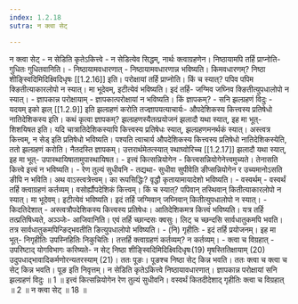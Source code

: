 ```yaml
---
index: 1.2.18
sutra: न क्त्वा सेट्

---
```

 न क्त्वा सेट् - न सेडिति कृतेऽकित्त्वे - न सेडित्येव सिद्धम्, नार्थः क्त्वाग्रहणेन। निष्ठायामपि तर्हि प्राप्नोति- गुधितः गुधितवानिति। - निष्ठायामवधारणात् - निष्ठायामवधारणान्न भविष्यति। किमवधारणम्? निष्ठा शीङ्स्विदिमिदिक्ष्विदिधृषः [[1.2.16]] इति। परोक्षायां तर्हि प्राप्नोति। किं च स्यात्? पपिव पपिम क्ङितीत्याकारलोपो न स्यात्। मा भूदेवम्, इटीत्येवं भविष्यति। इदं तर्हि- जग्मिव जघ्निव क्ङितीत्युपधालोपो न स्यात्। - ज्ञापकान्न परोक्षायाम् - ज्ञापकात्परोक्षायां न भविष्यति। किं ज्ञापकम्? - सनि झल्ग्रहणं विदुः - यदयम् इको झल् [[1.2.9]] इति झल्ग्रहणं करोति तज्ज्ञापयत्याचार्यः- औपदेशिकस्य कित्त्वस्य प्रतिषेधो नातिदेशिकस्य इति। कथं कृत्वा ज्ञापकम्? झल्ग्रहणस्यैतत्प्रयोजनं झलादौ यथा स्यात्, इह मा भूत्- शिशयिषत इति। यदि चात्रातिदेशिकस्यापि कित्त्वस्य प्रतिषेधः स्यात्, झल्ग्रहणमनर्थकं स्यात्। अस्त्वत्र कित्त्वम्, न सेड् इति प्रतिषेधो भविष्यति। पश्यति त्वाचार्य औपदेशिकस्य कित्त्वस्य प्रतिषेधो नातिदेशिकस्येति, ततो झल्ग्रहणं करोति। नैतदस्ति ज्ञापकम्। उत्तरार्थमेतत्स्यात् स्थाघ्वोरिच्च [[1.2.17]] झलादौ यथा स्यात्, इह मा भूत्- उपास्थायिषातामुपास्थायिषत। - इत्त्वं कित्सन्नियोगेन - कित्त्वसन्नियोगेनेत्त्वमुच्यते। तेनासति कित्त्वे इत्त्वं न भविष्यति। - रेण तुल्यं सुधीवनि - तद्यथा- सुधीवा सुपीवेति ङीप्सन्नियोगेन र उच्यमानोऽसति ङीपि न भविति। अथ वाऽस्त्वत्रेत्त्वम्। का रूपसिद्धिः? वृद्धौ कृतायामायादेशो भविष्यति। - वस्वर्थम् - वस्वर्थं तर्हि क्त्वाग्रहणं कर्तव्यम्। वसोर्ह्यौपदेशिकं कित्त्वम्। किं च स्यात्? पपिवान् तस्थिवान् कितीत्याकारलोपो न स्यात्। मा भूदेवम्। इटीत्येवं भविष्यति। इदं तर्हि जग्मिवान् जघ्निवान् कितीत्युपधालोपो न स्यात्। - किदतिदेशात् - अस्त्वत्रौपदेशिकस्य कित्त्वस्य प्रतिषेधः। आतिदेशिकमत्र कित्त्वं भविष्यति। यत्र तर्हि तत्प्रतिषिध्यते, अञ्ञ्जेः- आजिवानिति। एवं तर्हि च्छान्दसः क्वसुः। लिट् च च्छन्दसि सार्वधातुकमपि भवति। तत्र सार्वधातुकमपिन्ङिद्भवतीति ङित्युपधालोपो भविष्यति। - (नि) गृहीतिः - इदं तर्हि प्रयोजनम्। इह मा भूत्- निगृहीतिः उपस्निहितिः निकुचितिः। तत्तर्हि क्त्वाग्रहणं कर्तव्यम्? न कर्तव्यम्। - क्त्वा च विग्रहात् - उपरिष्टाद् योगविभागः करिष्यते- न सेट् निष्ठा शीङ्स्विदिमिदिक्ष्विदिधृषः(19) मृषस्तितिक्षायाम् (20) उदुपधाद्भावादिकर्मणोरन्यतरस्याम् (21)। ततः पूङः। पूङश्च निष्ठा सेट् किन्न भवति। ततः क्त्वा च क्त्वा च सेट् किन्न भवति। पूङ इति निवृत्तम्। न सेडिति कृतेऽकित्त्वे निष्ठायावधारणात्। ज्ञापकान्न परोक्षायां सनि झल्ग्रहणं विदुः ॥ 1 ॥ इत्त्वं कित्सन्नियोगेन रेण तुल्यं सुधीवनि। वस्वर्थं कितदीदेशाद् गृहीतिः क्त्वा च विग्रहात् ॥ 2 ॥ न क्त्वा सेट् ॥ 18 ॥ 